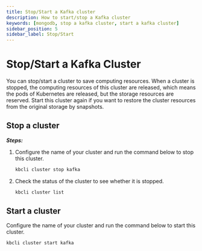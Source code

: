 ```yaml
---
title: Stop/Start a Kafka cluster
description: How to start/stop a Kafka cluster
keywords: [mongodb, stop a kafka cluster, start a kafka cluster]
sidebar_position: 5
sidebar_label: Stop/Start
---
```


# Stop/Start a Kafka Cluster

You can stop/start a cluster to save computing resources. When a cluster is stopped, the computing resources of this cluster are released, which means the pods of Kubernetes are released, but the storage resources are reserved. Start this cluster again if you want to restore the cluster resources from the original storage by snapshots.

## Stop a cluster

***Steps:***

1. Configure the name of your cluster and run the command below to stop this cluster.

    ```bash
    kbcli cluster stop kafka
    ```

2. Check the status of the cluster to see whether it is stopped.

    ```bash
    kbcli cluster list
    ```

## Start a cluster
  
Configure the name of your cluster and run the command below to start this cluster.

```bash
kbcli cluster start kafka
```
